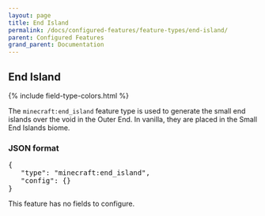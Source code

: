 ```yaml
---
layout: page
title: End Island
permalink: /docs/configured-features/feature-types/end-island/
parent: Configured Features
grand_parent: Documentation
---
```


## End Island

<head>
    {% include field-type-colors.html %}
</head>

The `minecraft:end_island` feature type is used to generate the small end islands over the void in the Outer End. In vanilla, they are placed in the Small End Islands biome.

### JSON format

<pre>
{
   "type": "minecraft:end_island",
   "config": {}
}
</pre>

This feature has no fields to configure.